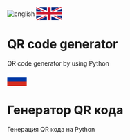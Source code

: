 <img height="750em" src="https://svarmax.com.ua/files/resized/products/benzinovyj-generator-enersol-epg-2800s-1000x1000.1800x1800w.jpg" alt="english"  align = "center"/>

<img height="30em" src="https://raw.githubusercontent.com/anki-geo/ultimate-geography/a44a569a922e1d241517113e2917736af808eed7/src/media/flags/ug-flag-united_kingdom.svg" alt="english" align = "center"/>

# QR code generator
QR code generator by using Python  
 
<img height="30em" src="https://raw.githubusercontent.com/anki-geo/ultimate-geography/a44a569a922e1d241517113e2917736af808eed7/src/media/flags/ug-flag-russia.svg" alt="russian" align = "center"/>

# Генератор QR кода
Генерация QR кода на Python
